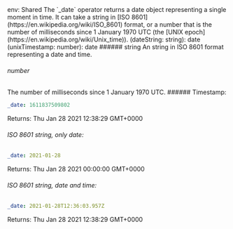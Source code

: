<TITLE>_date</TITLE>
<METADATA>env: Shared</METADATA>
<DESCRIPTION>The `_date` operator returns a date object representing a single moment in time. It can take a string in [ISO 8601](https://en.wikipedia.org/wiki/ISO_8601) format, or a number that is the number of milliseconds since 1 January 1970 UTC (the [UNIX epoch](https://en.wikipedia.org/wiki/Unix_time)).</DESCRIPTION>
<USAGE>(dateString: string): date
(unixTimestamp: number): date
###### string
An string in ISO 8601 format representing a date and time.

###### number

The number of milliseconds since 1 January 1970 UTC.</USAGE>
<EXAMPLES>###### Timestamp:

```yaml
_date: 1611837509802
```

Returns: Thu Jan 28 2021 12:38:29 GMT+0000

###### ISO 8601 string, only date:

```yaml
_date: 2021-01-28
```

Returns: Thu Jan 28 2021 00:00:00 GMT+0000

###### ISO 8601 string, date and time:

```yaml
_date: 2021-01-28T12:36:03.957Z
```

Returns: Thu Jan 28 2021 12:38:29 GMT+0000</EXAMPLES>
